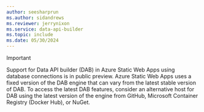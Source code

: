 ```yaml
---
author: seesharprun
ms.author: sidandrews
ms.reviewer: jerrynixon
ms.service: data-api-builder
ms.topic: include
ms.date: 05/30/2024
---
```


> [!IMPORTANT]
> Support for Data API builder (DAB) in Azure Static Web Apps using database connections is in public preview. Azure Static Web Apps uses a fixed version of the DAB engine that can vary from the latest stable version of DAB. To access the latest DAB features, consider an alternative host for DAB using the latest version of the engine from GitHub, Microsoft Container Registry (Docker Hub), or NuGet.
